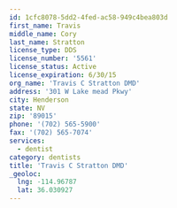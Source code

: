 ```yaml
---
id: 1cfc8078-5dd2-4fed-ac58-949c4bea803d
first_name: Travis
middle_name: Cory
last_name: Stratton
license_type: DDS
license_number: '5561'
license_status: Active
license_expiration: 6/30/15
org_name: 'Travis C Stratton DMD'
address: '301 W Lake mead Pkwy'
city: Henderson
state: NV
zip: '89015'
phone: '(702) 565-5900'
fax: '(702) 565-7074'
services:
  - dentist
category: dentists
title: 'Travis C Stratton DMD'
_geoloc:
  lng: -114.96787
  lat: 36.030927
---
```


